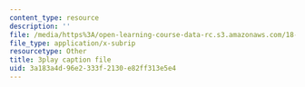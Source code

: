 ```yaml
---
content_type: resource
description: ''
file: /media/https%3A/open-learning-course-data-rc.s3.amazonaws.com/18-404j-theory-of-computation-fall-2020/3a183a4d96e2333f2130e82ff313e5e4_KAySmSEGc9U.srt
file_type: application/x-subrip
resourcetype: Other
title: 3play caption file
uid: 3a183a4d-96e2-333f-2130-e82ff313e5e4
---
```

